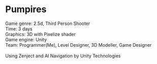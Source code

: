 # Pumpires

Game genre: 2.5d, Third Person Shooter<br />
Time: 3 days<br />
Graphics: 3D with Pixelize shader<br />
Game engine: Unity<br />
Team: Programmer(Me), Level Designer, 3D Modeller, Game Designer<br />
<br />
Using Zenject and AI Navigation by Unity Technologies
